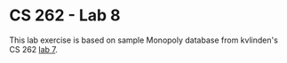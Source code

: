 # CS 262 - Lab 8

This lab exercise is based on sample Monopoly database from kvlinden's CS 262 [lab 7](https://cs.calvin.edu/courses/cs/262/kvlinden/07is/lab.html).

